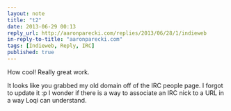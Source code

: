 ```yaml
---
layout: note
title: "t2"
date: 2013-06-29 00:13
reply_url: http://aaronparecki.com/replies/2013/06/28/1/indieweb
in-reply-to-title: "aaronparecki.com"
tags: [Indieweb, Reply, IRC]
published: true
---
```

How cool!  Really great work.

It looks like you grabbed my old domain off of the IRC people page. I forgot to update it :p  I wonder if there is a way to associate an IRC nick to a URL in a way Loqi can understand.